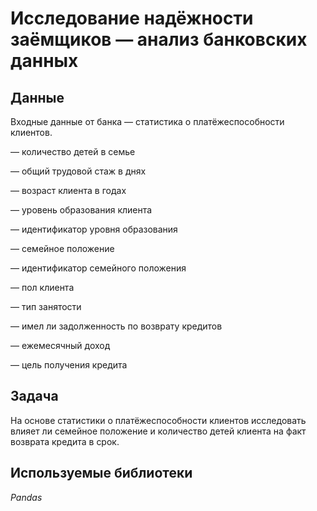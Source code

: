 # Исследование надёжности заёмщиков — анализ банковских данных


## Данные

Входные данные от банка — статистика о платёжеспособности клиентов.

— количество детей в семье

— общий трудовой стаж в днях

— возраст клиента в годах

— уровень образования клиента

— идентификатор уровня образования

— семейное положение

— идентификатор семейного положения

— пол клиента

— тип занятости

— имел ли задолженность по возврату кредитов

— ежемесячный доход

— цель получения кредита

## Задача

На основе статистики о платёжеспособности клиентов исследовать влияет ли семейное положение и количество детей клиента на факт возврата кредита в срок.

## Используемые библиотеки
*Pandas*
